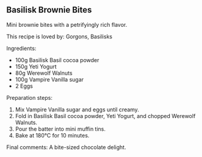 ## Basilisk Brownie Bites

Mini brownie bites with a petrifyingly rich flavor.

This recipe is loved by: Gorgons, Basilisks

Ingredients:

* 100g Basilisk Basil cocoa powder
* 150g Yeti Yogurt
* 80g Werewolf Walnuts
* 100g Vampire Vanilla sugar
* 2 Eggs

Preparation steps:

1. Mix Vampire Vanilla sugar and eggs until creamy.
2. Fold in Basilisk Basil cocoa powder, Yeti Yogurt, and chopped Werewolf Walnuts.
3. Pour the batter into mini muffin tins.
4. Bake at 180°C for 10 minutes.

Final comments: A bite-sized chocolate delight.

